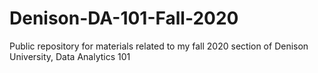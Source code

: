 # Denison-DA-101-Fall-2020
Public repository for materials related to my fall 2020 section of Denison University, Data Analytics 101
